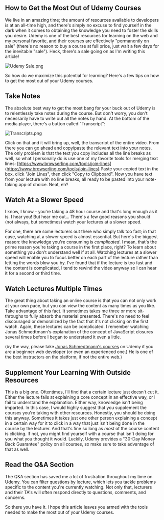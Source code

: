 ## How to Get the Most Out of Udemy Courses

We live in an amazing time; the amount of resources available to developers is at an all-time high, and there's simply no excuse to find yourself in the dark when it comes to obtaining the knowledge you need to foster the skills you desire. Udemy is one of the best resources for learning on the web and my personal favorite, and their courses are effectively "permanently on sale" (there's no reason to buy a course at full price, just wait a few days for the inevitable "sale"). Heck, there's a sale going on as I'm writing this article!

![Udemy Sale.png](https://cdn.hashnode.com/res/hashnode/image/upload/v1650131604813/chWRCxEte.png)

So how do we maximize this potential for learning? Here's a few tips on how to get the most out of your Udemy courses.

## Take Notes

The absolute best way to get the most bang for your buck out of Udemy is to relentlessly take notes during the course. But don't worry, you don't necessarily have to write out all the notes by hand. At the bottom of the media player, there's a button called "Transcript":


![Transcripts.png](https://cdn.hashnode.com/res/hashnode/image/upload/v1650307748429/kfzxjvIl1.png)

Click on that and it will bring up, well, the transcript of the entire video. From there you can go ahead and copy/paste the relevant text into your notes. The only problem is that the text you copy includes all the line breaks as well, so what I personally do is use one of my favorite tools for merging text lines: [https://www.browserling.com/tools/join-lines](https://www.browserling.com/tools/join-lines) Paste your copied text in the box, click "Join Lines", then click "Copy to Clipboard". Now you have text from your lecture with no line breaks, all ready to be pasted into your note-taking app of choice. Neat, eh?

## Watch At a Slower Speed

I know, I know - you're taking a 48 hour course and that's long enough as it is. I hear you! But hear me out... There's a few good reasons you should (not always, but sometimes) watch your lectures at a slower speed. 

For one, there are some lecturers out there who simply talk too fast; in that case, watching at a slower speed is almost essential. But here's the biggest reason: the knowledge you're consuming is *complicated*. I mean, that's the prime reason you're taking a course in the first place, right? To learn about something you don't understand well if at all. Watching lectures at a slower speed will enable you to focus better on each part of the lecture rather than letting the words blow you by. I've found that if the lecture is too fast and the content is complicated, I tend to rewind the video anyway so I can hear it for a second or third time.

## Watch Lectures Multiple Times

The great thing about taking an online course is that you can not only work at your own pace, but you can view the content as many times as you like. Take advantage of this fact. It sometimes takes me three or more sit-throughs to fully absorb the material presented. There's no need to feel discouraged or demoralized by the fact that it's not clicking on the first watch. Again, these lectures can be complicated. I remember watching Jonas Schmedtmann's explanation of the concept of JavaScript closures several times before I began to understand it even a little. 

(by the way, please take [Jonas Schmedtmann's courses](https://www.udemy.com/user/jonasschmedtmann/) on Udemy if you are a beginner web developer (or even an experienced one.) He is one of the best instructors on the platform, if not the entire web.)

## Supplement Your Learning With Outside Resources

This is a big one. Oftentimes, I'll find that a certain lecture just doesn't cut it. Either the lecture fails at explaining a core concept in an effective way, or I fail to understand the explanation. Either way, knowledge isn't being imparted. In this case, I would highly suggest that you supplement the courses you're taking with other resources. Honestly, you should be doing this anyway. Sometimes it takes just one other person explaining a concept in a certain way for it to click in a way that just isn't being done in the course by the lecturer. And that's fine so long as *most* of the course content is clicking. If not, you might find yourself with a course that isn't doing for you what you thought it would. Luckily, Udemy provides a "30-Day Money Back Guarantee" policy on all courses, so make sure to take advantage of that as well.

## Read the Q&A Section

The Q&A section has saved me a lot of frustration throughout my time on Udemy. You can filter questions by lecture, which lets you tackle problems specific to the content you're currently watching. Not only that, lecturers and their TA's will often respond directly to questions, comments, and concerns.

So there you have it. I hope this article leaves you armed with the tools needed to make the most out of your Udemy courses.





